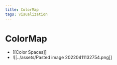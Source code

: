 ```yaml
---
title: ColorMap
tags: visualization
---
```


# ColorMap
- [[Color Spaces]]
- ![[../assets/Pasted image 20220411132754.png]]






































